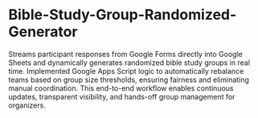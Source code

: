 # Bible-Study-Group-Randomized-Generator

Streams participant responses from Google Forms directly into Google Sheets and dynamically generates randomized bible study groups in real time. Implemented Google Apps Script logic to automatically rebalance teams based on group size thresholds, ensuring fairness and eliminating manual coordination. This end-to-end workflow enables continuous updates, transparent visibility, and hands-off group management for organizers.

